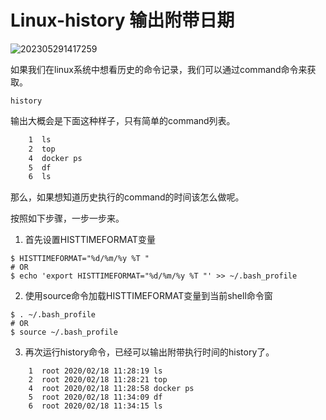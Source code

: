 # Linux-history 输出附带日期

![202305291417259](https://pding.oss-cn-hangzhou.aliyuncs.com/images/202305291417259.jpg)

如果我们在linux系统中想看历史的命令记录，我们可以通过command命令来获取。

```shell
history
```

输出大概会是下面这种样子，只有简单的command列表。

```tex
    1  ls
    2  top
    4  docker ps
    5  df
    6  ls 
```

那么，如果想知道历史执行的command的时间该怎么做呢。

按照如下步骤，一步一步来。

1. 首先设置HISTTIMEFORMAT变量

```shell
$ HISTTIMEFORMAT="%d/%m/%y %T "
# OR
$ echo 'export HISTTIMEFORMAT="%d/%m/%y %T "' >> ~/.bash_profile
```

2. 使用source命令加载HISTTIMEFORMAT变量到当前shell命令窗

```shell
$ . ~/.bash_profile
# OR
$ source ~/.bash_profile
```

3. 再次运行history命令，已经可以输出附带执行时间的history了。

```shell
    1  root 2020/02/18 11:28:19 ls
    2  root 2020/02/18 11:28:21 top
    4  root 2020/02/18 11:28:58 docker ps
    5  root 2020/02/18 11:34:09 df
    6  root 2020/02/18 11:34:15 ls
```
